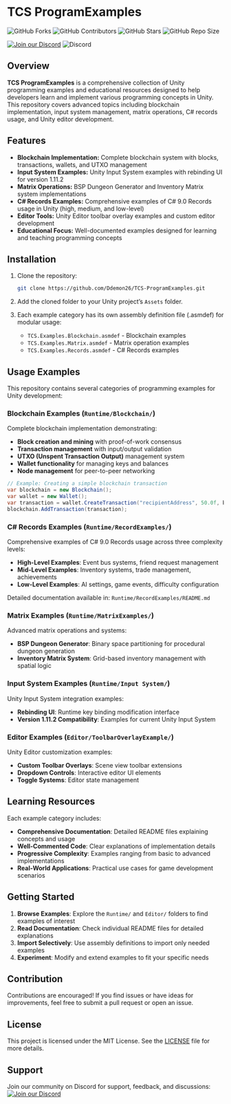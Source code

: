 # TCS ProgramExamples

![GitHub Forks](https://img.shields.io/github/forks/Ddemon26/TCS-ProgramExamples)
![GitHub Contributors](https://img.shields.io/github/contributors/Ddemon26/TCS-ProgramExamples)
![GitHub Stars](https://img.shields.io/github/stars/Ddemon26/TCS-ProgramExamples)
![GitHub Repo Size](https://img.shields.io/github/repo-size/Ddemon26/TCS-ProgramExamples)

[![Join our Discord](https://img.shields.io/badge/Discord-Join%20Us-7289DA?logo=discord&logoColor=white)](https://discord.gg/knwtcq3N2a)
![Discord](https://img.shields.io/discord/1047781241010794506)

## Overview

**TCS ProgramExamples** is a comprehensive collection of Unity programming examples and educational resources designed to help developers learn and implement various programming concepts in Unity. This repository covers advanced topics including blockchain implementation, input system management, matrix operations, C# records usage, and Unity editor development.

## Features

- **Blockchain Implementation:** Complete blockchain system with blocks, transactions, wallets, and UTXO management
- **Input System Examples:** Unity Input System examples with rebinding UI for version 1.11.2
- **Matrix Operations:** BSP Dungeon Generator and Inventory Matrix system implementations
- **C# Records Examples:** Comprehensive examples of C# 9.0 Records usage in Unity (high, medium, and low-level)
- **Editor Tools:** Unity Editor toolbar overlay examples and custom editor development
- **Educational Focus:** Well-documented examples designed for learning and teaching programming concepts

## Installation

1. Clone the repository:
   ```bash
   git clone https://github.com/Ddemon26/TCS-ProgramExamples.git
   ```

2. Add the cloned folder to your Unity project’s `Assets` folder.

3. Each example category has its own assembly definition file (.asmdef) for modular usage:
   - `TCS.Examples.Blockchain.asmdef` - Blockchain examples
   - `TCS.Examples.Matrix.asmdef` - Matrix operation examples  
   - `TCS.Examples.Records.asmdef` - C# Records examples

## Usage Examples

This repository contains several categories of programming examples for Unity development:

### Blockchain Examples (`Runtime/Blockchain/`)

Complete blockchain implementation demonstrating:
- **Block creation and mining** with proof-of-work consensus
- **Transaction management** with input/output validation  
- **UTXO (Unspent Transaction Output)** management system
- **Wallet functionality** for managing keys and balances
- **Node management** for peer-to-peer networking

```csharp
// Example: Creating a simple blockchain transaction
var blockchain = new Blockchain();
var wallet = new Wallet();
var transaction = wallet.CreateTransaction("recipientAddress", 50.0f, blockchain);
blockchain.AddTransaction(transaction);
```

### C# Records Examples (`Runtime/RecordExamples/`)

Comprehensive examples of C# 9.0 Records usage across three complexity levels:
- **High-Level Examples**: Event bus systems, friend request management
- **Mid-Level Examples**: Inventory systems, trade management, achievements  
- **Low-Level Examples**: AI settings, game events, difficulty configuration

Detailed documentation available in: `Runtime/RecordExamples/README.md`

### Matrix Examples (`Runtime/MatrixExamples/`)

Advanced matrix operations and systems:
- **BSP Dungeon Generator**: Binary space partitioning for procedural dungeon generation
- **Inventory Matrix System**: Grid-based inventory management with spatial logic

### Input System Examples (`Runtime/Input System/`)

Unity Input System integration examples:
- **Rebinding UI**: Runtime key binding modification interface  
- **Version 1.11.2 Compatibility**: Examples for current Unity Input System

### Editor Examples (`Editor/ToolbarOverlayExample/`)

Unity Editor customization examples:
- **Custom Toolbar Overlays**: Scene view toolbar extensions
- **Dropdown Controls**: Interactive editor UI elements
- **Toggle Systems**: Editor state management

## Learning Resources

Each example category includes:
- **Comprehensive Documentation**: Detailed README files explaining concepts and usage
- **Well-Commented Code**: Clear explanations of implementation details
- **Progressive Complexity**: Examples ranging from basic to advanced implementations
- **Real-World Applications**: Practical use cases for game development scenarios

## Getting Started

1. **Browse Examples**: Explore the `Runtime/` and `Editor/` folders to find examples of interest
2. **Read Documentation**: Check individual README files for detailed explanations
3. **Import Selectively**: Use assembly definitions to import only needed examples
4. **Experiment**: Modify and extend examples to fit your specific needs


## Contribution

Contributions are encouraged! If you find issues or have ideas for improvements, feel free to submit a pull request or open an issue.

## License

This project is licensed under the MIT License. See the [LICENSE](LICENSE) file for more details.

## Support

Join our community on Discord for support, feedback, and discussions:  
[![Join our Discord](https://img.shields.io/badge/Discord-Join%20Us-7289DA?logo=discord&logoColor=white)](https://discord.gg/knwtcq3N2a)

